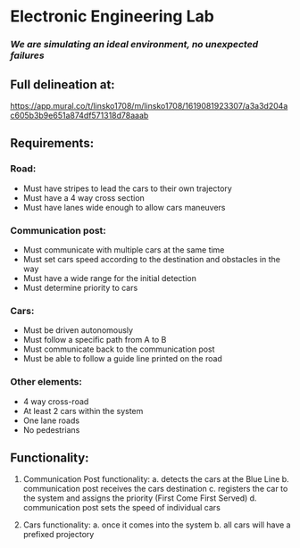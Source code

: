 # Electronic Engineering Lab
### _We are simulating an ideal environment, no unexpected failures_

## Full delineation at:
https://app.mural.co/t/linsko1708/m/linsko1708/1619081923307/a3a3d204ac605b3b9e651a874df571318d78aaab

## Requirements:
### Road:
  - Must have stripes to lead the cars to their own trajectory
  - Must have a 4 way cross section
  - Must have lanes wide enough to allow cars maneuvers
### Communication post:
  - Must communicate with multiple cars at the same time
  - Must set cars speed according to the destination and obstacles in the way
  - Must have a wide range for the initial detection
  - Must determine priority to cars 
### Cars:
  - Must be driven autonomously
  - Must follow a specific path from A to B
  - Must communicate back to the communication post
  - Must be able to follow a guide line printed on the road


### Other elements:
- 4 way cross-road
- At least 2 cars within the system
- One lane roads
- No pedestrians


## Functionality:
1. Communication Post functionality:
  a. detects the cars at the Blue Line
  b. communication post receives the cars destination
  c. registers the car to the system and assigns the priority (First Come First Served)
  d. communication post sets the speed of individual cars

2. Cars functionality:
  a. once it comes into the system
  b. all cars will have a prefixed projectory

